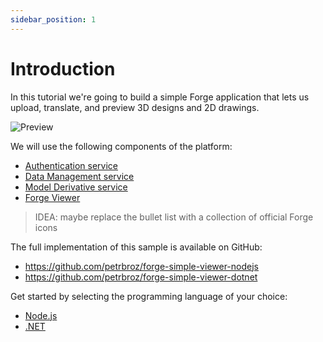 ```yaml
---
sidebar_position: 1
---
```


# Introduction

In this tutorial we're going to build a simple Forge application that lets us
upload, translate, and preview 3D designs and 2D drawings.

![Preview](./preview.gif)

We will use the following components of the platform:

- [Authentication service](https://forge.autodesk.com/en/docs/oauth/v2/developers_guide/overview)
- [Data Management service](https://forge.autodesk.com/en/docs/data/v2/developers_guide/overview)
- [Model Derivative service](https://forge.autodesk.com/en/docs/model-derivative/v2/developers_guide/overview)
- [Forge Viewer](https://forge.autodesk.com/en/docs/viewer/v7/developers_guide/overview)

> IDEA: maybe replace the bullet list with a collection of official Forge icons

The full implementation of this sample is available on GitHub:

- https://github.com/petrbroz/forge-simple-viewer-nodejs
- https://github.com/petrbroz/forge-simple-viewer-dotnet

Get started by selecting the programming language of your choice:

- [Node.js](nodejs/server)
- [.NET](dotnet/server)
